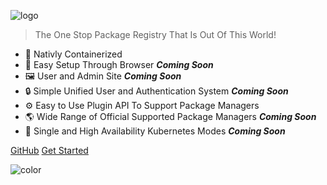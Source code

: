 ![logo](assets/images/full-logo.svg)

> The One Stop Package Registry That Is Out Of This World!

-   🐳 Nativly Containerized
-   🚀 Easy Setup Through Browser **_Coming Soon_**
-   🖼️ User and Admin Site **_Coming Soon_**
-   🔒 Simple Unified User and Authentication System **_Coming Soon_**
-   ⚙️ Easy to Use Plugin API To Support Package Managers
-   🌎 Wide Range of Official Supported Package Managers **_Coming Soon_**
-   🚀 Single and High Availability Kubernetes Modes **_Coming Soon_**

[GitHub](https://github.com/DualVS/Empyry/)
[Get Started](README.md)

![color](#ffffff)
